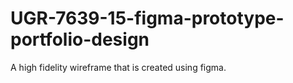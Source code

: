 # UGR-7639-15-figma-prototype-portfolio-design
A high fidelity wireframe that is created using figma.
